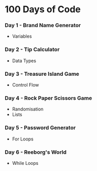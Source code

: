 # 100 Days of Code
### Day 1 - Brand Name Generator  
- Variables
### Day 2 - Tip Calculator  
- Data Types
### Day 3 - Treasure Island Game  
- Control Flow
### Day 4 - Rock Paper Scissors Game  
- Randomisation
- Lists
### Day 5 - Password Generator
- For Loops
### Day 6 - Reeborg's World
- While Loops
